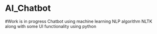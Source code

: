# AI_Chatbot
#Work is in progress
Chatbot using machine learning NLP algorithm NLTK along with some UI functionality using python

